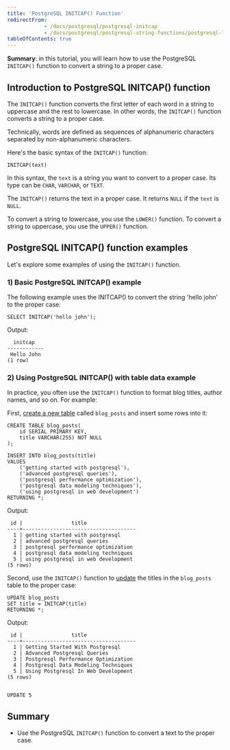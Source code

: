 ```yaml
---
title: 'PostgreSQL INITCAP() Function'
redirectFrom:
            - /docs/postgresql/postgresql-initcap 
            - /docs/postgresql/postgresql-string-functions/postgresql-letter-case-functions
tableOfContents: true
---
```



**Summary**: in this tutorial, you will learn how to use the PostgreSQL `INITCAP()` function to convert a string to a proper case.

## Introduction to PostgreSQL INITCAP() function

The `INITCAP()` function converts the first letter of each word in a string to uppercase and the rest to lowercase. In other words, the `INITCAP()` function converts a string to a proper case.

Technically, words are defined as sequences of alphanumeric characters separated by non-alphanumeric characters.

Here's the basic syntax of the `INITCAP()` function:

```
INITCAP(text)
```

In this syntax, the `text` is a string you want to convert to a proper case. Its type can be `CHAR`, `VARCHAR`, or `TEXT`.

The `INITCAP()` returns the text in a proper case. It returns `NULL` if the `text` is `NULL`.

To convert a string to lowercase, you use the `LOWER()` function. To convert a string to uppercase, you use the `UPPER()` function.

## PostgreSQL INITCAP() function examples

Let's explore some examples of using the `INITCAP()` function.

### 1) Basic PostgreSQL INITCAP() example

The following example uses the INITCAP() to convert the string 'hello john' to the proper case:

```
SELECT INITCAP('hello john');
```

Output:

```
  initcap
------------
 Hello John
(1 row)
```

### 2) Using PostgreSQL INITCAP() with table data example

In practice, you often use the `INITCAP()` function to format blog titles, author names, and so on. For example:

First, [create a new table](/docs/postgresql/postgresql-create-table) called `blog_posts` and insert some rows into it:

```
CREATE TABLE blog_posts(
    id SERIAL PRIMARY KEY,
    title VARCHAR(255) NOT NULL
);

INSERT INTO blog_posts(title)
VALUES
    ('getting started with postgresql'),
    ('advanced postgresql queries'),
    ('postgresql performance optimization'),
    ('postgresql data modeling techniques'),
    ('using postgresql in web development')
RETURNING *;
```

Output:

```
 id |                title
----+-------------------------------------
  1 | getting started with postgresql
  2 | advanced postgresql queries
  3 | postgresql performance optimization
  4 | postgresql data modeling techniques
  5 | using postgresql in web development
(5 rows)
```

Second, use the `INITCAP()` function to [update](/docs/postgresql/postgresql-update) the titles in the `blog_posts` table to the proper case:

```
UPDATE blog_posts
SET title = INITCAP(title)
RETURNING *;
```

Output:

```
 id |                title
----+-------------------------------------
  1 | Getting Started With Postgresql
  2 | Advanced Postgresql Queries
  3 | Postgresql Performance Optimization
  4 | Postgresql Data Modeling Techniques
  5 | Using Postgresql In Web Development
(5 rows)


UPDATE 5
```

## Summary

- Use the PostgreSQL `INITCAP()` function to convert a text to the proper case.
